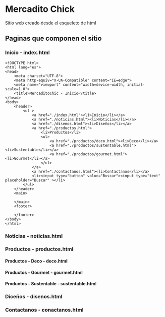 # Mercadito Chick
Sitio web creado desde el esqueleto de html

## Paginas que componen el sitio

### Inicio - index.html
```
<!DOCTYPE html>
<html lang="es">
<head>
    <meta charset="UTF-8">
    <meta http-equiv="X-UA-Compatible" content="IE=edge">
    <meta name="viewport" content="width=device-width, initial-scale=1.0">
    <title>MercaditoChic - Inicio</title>
</head>
<body>
    <header>
        <ul >
            <a href="./index.html"><li>Inicio</li></a>
            <a href="./noticias.html"><li>Noticias</li></a>
            <a href="./disenos.html"><li>Diseños</li></a>
            <a href="./productos.html">
                <li>Productos</li>
                <ul>
                    <a href="./productos/deco.html"><li>Deco</li></a>
                    <a href="./productos/sustentable.html"><li>Sustentable</li></a>
                    <a href="./productos/gourmet.html"><li>Gourmet</li></a>
                </ul>
            </a>
            <a href="./contactanos.html"><li>Contactanos</li></a>
            <li><input type="button" value="Buscar"><input type="text" placeholder="Buscar" ></li>
        </ul>
    </header>
    <main>

    </main>
    <footer>
        
    </footer>
</body>
</html>
```
### Noticias - noticias.html
### Productos - productos.html
#### Productos - Deco - deco.html
#### Productos - Gourmet - gourmet.html
#### Productos - Sustentable - sustentable.html
### Diceños - disenos.html
### Contactanos - conactanos.html

